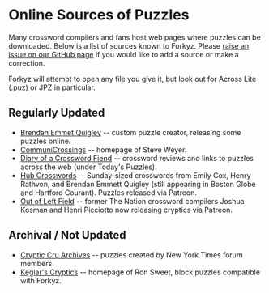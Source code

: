 
# Online Sources of Puzzles

Many crossword compilers and fans host web pages where puzzles can be
downloaded. Below is a list of sources known to Forkyz. Please [raise an
issue on our GitHub page][issues] if you would like to add a source or
make a correction.

Forkyz will attempt to open any file you give it, but look out for
Across Lite (.puz) or JPZ in particular.

## Regularly Updated

* [Brendan Emmet Quigley][beq] -- custom puzzle creator, releasing some
  puzzles online.
* [CommuniCrossings][communicrossings] -- homepage of Steve Weyer.
* [Diary of a Crossword Fiend][diary] -- crossword reviews and links to
  puzzles across the web (under Today's Puzzles).
* [Hub Crosswords][hubcrosswords] -- Sunday-sized crosswords from Emily
  Cox, Henry Rathvon, and Brendan Emmett Quigley (still appearing in
  Boston Globe and Hartford Courant). Puzzles released via Patreon.
* [Out of Left Field][outofleftfield] -- former The Nation crossword
  compilers Joshua Kosman and Henri Picciotto now releasing cryptics via
  Patreon.

## Archival / Not Updated

* [Cryptic Cru Archives][crypticcru] -- puzzles created by New York
  Times forum members.
* [Keglar's Cryptics][keglar] -- homepage of Ron Sweet, block puzzles
  compatible with Forkyz.

[issues]: https://github.com/yourealwaysbe/forkyz/issues

[beq]: https://www.brendanemmettquigley.com/
[communicrossings]: https://communicrossings.com/crosswords-weyer
[diary]: https://crosswordfiend.com/
[hubcrosswords]: https://www.patreon.com/hubcrosswords
[outofleftfield]: http://www.leftfieldcryptics.com/

[crypticcru]: https://archive.nytimes.com/www.nytimes.com/premium/xword/cryptic-archive.html
[keglar]: https://kegler.gitlab.io/
